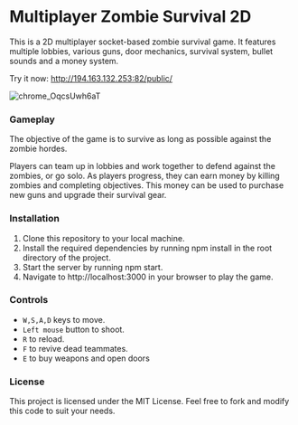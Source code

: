 # Multiplayer Zombie Survival 2D
This is a 2D multiplayer socket-based zombie survival game. It features multiple lobbies, various guns, door mechanics, survival system, bullet sounds and a money system.

Try it now: http://194.163.132.253:82/public/

![chrome_OqcsUwh6aT](https://user-images.githubusercontent.com/25286081/230240282-306482f3-c6a4-42d2-9c72-67074cb2cb90.gif)


### Gameplay
The objective of the game is to survive as long as possible against the zombie hordes.

Players can team up in lobbies and work together to defend against the zombies, or go solo. As players progress, they can earn money by killing zombies and completing objectives. This money can be used to purchase new guns and upgrade their survival gear.


### Installation
1. Clone this repository to your local machine.
2. Install the required dependencies by running npm install in the root directory of the project.
3. Start the server by running npm start.
4. Navigate to http://localhost:3000 in your browser to play the game.


### Controls
- `W,S,A,D` keys to move.
- `Left mouse` button to shoot.
- `R` to reload.
- `F` to revive dead teammates.
- `E` to buy weapons and open doors


### License
This project is licensed under the MIT License. Feel free to fork and modify this code to suit your needs.
